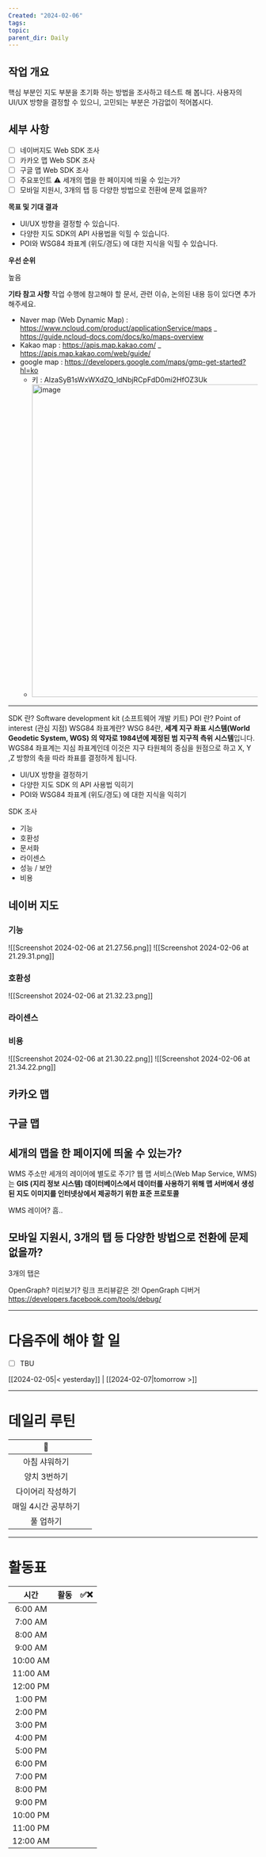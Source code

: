 ```yaml
---
Created: "2024-02-06"
tags: 
topic: 
parent_dir: Daily
---
```


## 작업 개요
<!-- 작업에 대한 간략한 개요를 설명해주세요. 이 작업이 왜 필요한지와 기대하는 결과를 포함해주세요. -->

핵심 부분인 지도 부분을 초기화 하는 방법을 조사하고 테스트 해 봅니다.
사용자의 UI/UX 방향을 결정할 수 있으니, 고민되는 부분은 가감없이 적어봅시다.

## 세부 사항
<!-- 세부적으로 수행해야 할 작업 목록을 나열해주세요. -->
- [ ] 네이버지도 Web SDK 조사
- [ ] 카카오 맵 Web SDK 조사
- [ ] 구글 맵 Web SDK 조사
- [ ] 주요포인트 ⚠️ 세개의 맵을 한 페이지에 띄울 수 있는가?
- [ ] 모바일 지원시, 3개의 탭 등 다양한 방법으로 전환에 문제 없을까?

**목표 및 기대 결과**
<!-- 이 작업을 통해 달성하고자 하는 구체적인 목표와 기대 결과를 기술해주세요. -->

- UI/UX 방향을 결정할 수 있습니다.
- 다양한 지도 SDK의 API 사용법을 익힐 수 있습니다.
- POI와 WSG84 좌표계 (위도/경도) 에 대한 지식을 익힐 수 있습니다.

**우선 순위**
<!-- 이 작업의 우선 순위를 설정해주세요 (낮음, 중간, 높음). -->
높음

**기타 참고 사항**
작업 수행에 참고해야 할 문서, 관련 이슈, 논의된 내용 등이 있다면 추가해주세요.

- Naver map (Web Dynamic Map) : https://www.ncloud.com/product/applicationService/maps _ https://guide.ncloud-docs.com/docs/ko/maps-overview
- Kakao map : https://apis.map.kakao.com/ _ https://apis.map.kakao.com/web/guide/
- google map : https://developers.google.com/maps/gmp-get-started?hl=ko
  - 키 : AIzaSyB1sWxWXdZQ_ldNbjRCpFdD0mi2HfOZ3Uk
  - <img width="631" alt="image" src="https://github.com/happy-tool/neokorea-map/assets/158453908/987883ca-9e2e-4232-9fbd-6fe0a5b0e336">

-----
SDK 란? Software development kit (소프트웨어 개발 키트)
POI 란? Point of interest (관심 지점)
WSG84 좌표계란? WSG 84란, **세계 지구 좌표 시스템(World Geodetic System, WGS) 의 약자로 1984년에 제정된 범 지구적 측위 시스템**입니다. WGS84 좌표계는 지심 좌표계인데 이것은 지구 타원체의 중심을 원점으로 하고 X, Y ,Z 방향의 축을 따라 좌표를 결정하게 됩니다.

- UI/UX 방향을 결정하기
- 다양한 지도 SDK 의 API 사용법 익히기
- POI와 WSG84 좌표계 (위도/경도) 에 대한 지식을 익히기

SDK 조사
- 기능
- 호환성
- 문서화
- 라이센스
- 성능 / 보안
- 비용

## 네이버 지도
### 기능
![[Screenshot 2024-02-06 at 21.27.56.png]]
![[Screenshot 2024-02-06 at 21.29.31.png]]
### 호환성
![[Screenshot 2024-02-06 at 21.32.23.png]]
### 라이센스
### 비용
![[Screenshot 2024-02-06 at 21.30.22.png]]
![[Screenshot 2024-02-06 at 21.34.22.png]]
## 카카오 맵

## 구글 맵

## 세개의 맵을 한 페이지에 띄울 수 있는가?

WMS 주소만 세개의 레이어에 별도로 주기?
웹 맵 서비스(Web Map Service, WMS)는 **GIS (지리 정보 시스템) 데이터베이스에서 데이터를 사용하기 위해 맵 서버에서 생성된 지도 이미지를 인터넷상에서 제공하기 위한 표준 프로토콜**

WMS 레이어? 흠..
## 모바일 지원시, 3개의 탭 등 다양한 방법으로 전환에 문제 없을까?
3개의 탭은 


OpenGraph? 미리보기? 링크 프리뷰같은 것!
OpenGraph 디버거
https://developers.facebook.com/tools/debug/












----
# 다음주에 해야 할 일
- [ ] TBU 
  
[[2024-02-05|< yesterday]] | [[2024-02-07|tomorrow >]]  
  
---  
# 데일리 루틴
|         🐣          |     |
|:-------------------:|:---:|
|    아침 샤워하기    |     |
|    양치 3번하기     |     |
|  다이어리 작성하기  |     |
| 매일 4시간 공부하기 |     |
|      풀 업하기      |     |

----
# 활동표
|   시간   | 활동 | ✅❌ |
|:--------:|:----:| ---- |
| 6:00 AM  |      |      |
| 7:00 AM  |      |      |
| 8:00 AM  |      |      |
| 9:00 AM  |      |      |
| 10:00 AM |      |      |
| 11:00 AM |      |      |
| 12:00 PM |      |      |
| 1:00 PM  |      |      |
| 2:00 PM  |      |      |
| 3:00 PM  |      |      |
| 4:00 PM  |      |      |
| 5:00 PM  |      |      |
| 6:00 PM  |      |      |
| 7:00 PM  |      |      |
| 8:00 PM  |      |      |
| 9:00 PM  |      |      |
| 10:00 PM |      |      |
| 11:00 PM |      |      |
| 12:00 AM |      |      |
